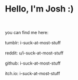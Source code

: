# Hello, I'm Josh :)

<br><br>
you can find me here:
<br><br>
tumblr: i-suck-at-most-stuff
<br><br>
reddit: u/i-suck-at-most-stuff
<br><br>
github: i-suck-at-most-stuff
<br><br>
itch.io: i-suck-at-most-stuff
<br><br>
